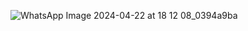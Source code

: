 ![WhatsApp Image 2024-04-22 at 18 12 08_0394a9ba](https://github.com/rahul-chaudhary/PrimeBottomSheet/assets/66850881/5f6383d1-6eb8-4f00-ad9e-8897f8550913)
